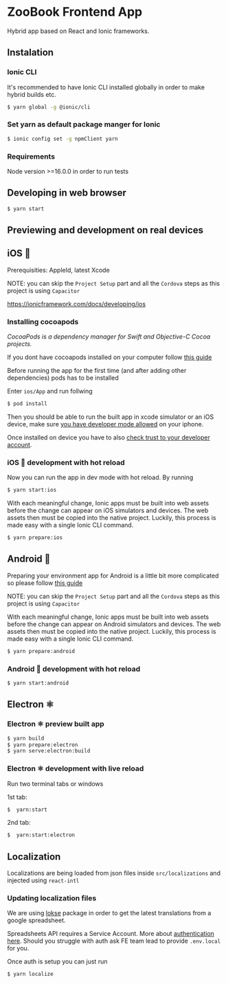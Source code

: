 # ZooBook Frontend App

Hybrid app based on React and Ionic frameworks.

## Instalation

### Ionic CLI

It's recommended to have Ionic CLI installed globally in order to make hybrid builds etc.

```bash
$ yarn global -g @ionic/cli
```

### Set yarn as default package manger for Ionic

```bash
$ ionic config set -g npmClient yarn
```

### Requirements

Node version >=16.0.0 in order to run tests

## Developing in web browser

```bash
$ yarn start
```

## Previewing and development on real devices

## iOS 🍏

Prerequisities: AppleId, latest Xcode

NOTE: you can skip the `Project Setup​` part and all the `Cordova` steps as this project is using `Capacitor`

https://ionicframework.com/docs/developing/ios

### Installing cocoapods

_CocoaPods is a dependency manager for Swift and Objective-C Cocoa projects._

If you dont have cocoapods installed on your computer follow [this guide](https://cocoapods.org/)

Before running the app for the first time (and after adding other dependencies) pods has to be installed

Enter `ios/App` and run follwing

```bash
$ pod install
```

Then you should be able to run the built app in xcode simulator or an iOS device, make sure [you have developer mode allowed](https://nerdschalk.com/ios-16-how-to-enable-developer-mode-on-iphone-using-the-settings-app/) on your iphone.

Once installed on device you have to also [check trust to your developer account](https://osxdaily.com/2021/05/07/how-to-trust-an-app-on-iphone-ipad-to-fix-untrusted-developer-message/).

### iOS 🍏 development with hot reload

Now you can run the app in dev mode with hot reload. By running

```bash
$ yarn start:ios
```

With each meaningful change, Ionic apps must be built into web assets before the change can appear on iOS simulators and devices. The web assets then must be copied into the native project. Luckily, this process is made easy with a single Ionic CLI command.

```bash
$ yarn prepare:ios
```

## Android 🤖

Preparing your environment app for Android is a little bit more complicated so please follow [this guide](https://ionicframework.com/docs/developing/android#installing-android-studio)

NOTE: you can skip the `Project Setup​` part and all the `Cordova` steps as this project is using `Capacitor`

With each meaningful change, Ionic apps must be built into web assets before the change can appear on Android simulators and devices. The web assets then must be copied into the native project. Luckily, this process is made easy with a single Ionic CLI command.

```bash
$ yarn prepare:android
```

### Android 🤖 development with hot reload

```bash
$ yarn start:android
```

## Electron ⚛

### Electron ⚛ preview built app

```bash
$ yarn build
$ yarn prepare:electron
$ yarn serve:electron:build
```

### Electron ⚛ development with live reload

Run two terminal tabs or windows

1st tab:

```bash
$  yarn:start
```

2nd tab:

```bash
$  yarn:start:electron
```

## Localization

Localizations are being loaded from json files inside `src/localizations` and injected using `react-intl`

### Updating localization files

We are using [lokse](https://github.com/AckeeCZ/lokse) package in order to get the latest translations from a google spreadsheet.

Spreadsheets API requires a Service Account. More about [authentication here](https://github.com/AckeeCZ/lokse/blob/master/docs/web/src/pages/en/authentication.md). Should you struggle with auth ask FE team lead to provide `.env.local` for you.

Once auth is setup you can just run

```bash
$ yarn localize
```
